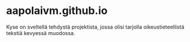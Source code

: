 # aapolaivm.github.io

Kyse on sveltellä tehdystä projektista, jossa olisi tarjolla oikeustieteellistä tekstiä kevyessä muodossa.
